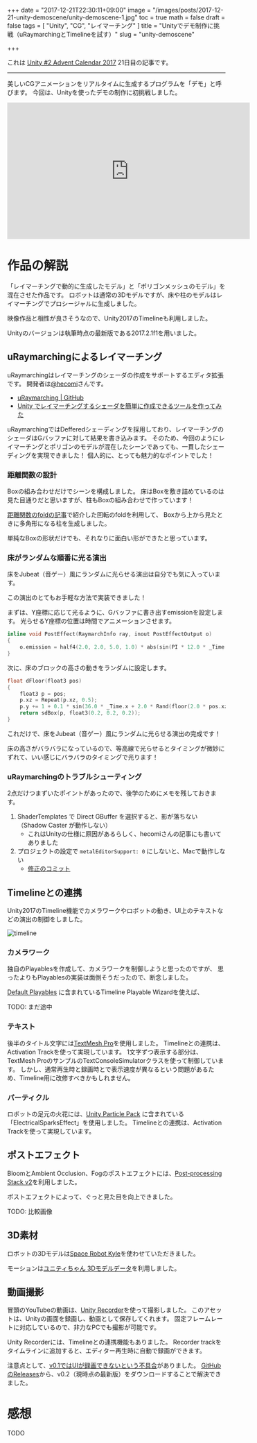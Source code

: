 +++
date = "2017-12-21T22:30:11+09:00"
image = "/images/posts/2017-12-21-unity-demoscene/unity-demoscene-1.jpg"
toc = true
math = false
draft = false
tags = [
"Unity",
"CG",
"レイマーチング"
]
title = "Unityでデモ制作に挑戦（uRaymarchingとTimelineを試す）"
slug = "unity-demoscene"

+++

これは [Unity #2 Advent Calendar 2017](https://qiita.com/advent-calendar/2017/unity2) 21日目の記事です。

----

美しいCGアニメーションをリアルタイムに生成するプログラムを「デモ」と呼びます。
今回は、Unityを使ったデモの制作に初挑戦しました。

<iframe width="560" height="315" src="https://www.youtube.com/embed/jU_0bFDOnR4" frameborder="0" gesture="media" allow="encrypted-media" allowfullscreen></iframe>

# 作品の解説

「レイマーチングで動的に生成したモデル」と「ポリゴンメッシュのモデル」を混在させた作品です。
ロボットは通常の3Dモデルですが、床や柱のモデルはレイマーチングでプロシージャルに生成しました。

<!--
暗闇の中で発光を綺麗かつカッコよく見えるようにBloomのポストエフェクトを盛りました。
-->

映像作品と相性が良さそうなので、Unity2017のTimelineも利用しました。

<!--
今回は試作という意味から、色々なアセットを試してみました。
uRaymarchingを除いて、すべてUnity Technologiesの公式アセットです。
-->

Unityのバージョンは執筆時点の最新版である2017.2.1f1を用いました。

## uRaymarchingによるレイマーチング

uRaymarchingはレイマーチングのシェーダの作成をサポートするエディタ拡張です。
開発者は[@hecomi](https://twitter.com/hecomi)さんです。

- [uRaymarching | GitHub](https://github.com/hecomi/uRaymarching)
- [Unity でレイマーチングするシェーダを簡単に作成できるツールを作ってみた](http://tips.hecomi.com/entry/2016/10/11/225541)

uRaymarchingではDefferedシェーディングを採用しており、レイマーチングのシェーダはGバッファに対して結果を書き込みます。
そのため、今回のようにレイマーチングとポリゴンのモデルが混在したシーンであっても、一貫したシェーディングを実現できました！
個人的に、とっても魅力的なポイントでした！

### 距離関数の設計

Boxの組み合わせだけでシーンを構成しました。
床はBoxを敷き詰めているのは見た目通りだと思いますが、柱もBoxの組み合わせで作っています！

[距離関数のfoldの記事](https://gam0022.net/blog/2017/03/02/raymarching-fold/)で紹介した回転のfoldを利用して、
Boxから上から見たときに多角形になる柱を生成しました。

単純なBoxの形状だけでも、それなりに面白い形ができたと思っています。

### 床がランダムな順番に光る演出

床をJubeat（音ゲー）風にランダムに光らせる演出は自分でも気に入っています。

この演出のとてもお手軽な方法で実装できました！

まずは、Y座標に応じて光るように、Gバッファに書き出すemissionを設定します。
光らせるY座標の位置は時間でアニメーションさせます。

```cpp
inline void PostEffect(RaymarchInfo ray, inout PostEffectOutput o)
{
    o.emission = half4(2.0, 2.0, 5.0, 1.0) * abs(sin(PI * 12.0 * _Time.x)) * step(frac(ray.endPos.y - 4.0 * _Time.x), 0.02);
}
```

次に、床のブロックの高さの動きをランダムに設定します。

```cpp
float dFloor(float3 pos)
{
    float3 p = pos;
    p.xz = Repeat(p.xz, 0.5);
    p.y += 1 + 0.1 * sin(36.0 * _Time.x + 2.0 * Rand(floor(2.0 * pos.xz)));
    return sdBox(p, float3(0.2, 0.2, 0.2));
}
```

これだけで、床をJubeat（音ゲー）風にランダムに光らせる演出の完成です！

床の高さがバラバラになっているので、等高線で光らせるとタイミングが微妙にずれて、いい感じにバラバラのタイミングで光ります！

### uRaymarchingのトラブルシューティング

2点だけつまずいたポイントがあったので、後学のためにメモを残しておきます。

1. ShaderTemplates で Direct GBuffer を選択すると、影が落ちない（Shadow Caster が動作しない）
    - これはUnityの仕様に原因があるらしく、hecomiさんの記事にも書いてありました
2. プロジェクトの設定で `metalEditorSupport: 0` にしないと、Macで動作しない
    - [修正のコミット](https://github.com/gam0022/unity-demoscene/commit/47f19613bbc032bef1b8b35b9b972f3f9983debc)

## Timelineとの連携

Unity2017のTimeline機能でカメラワークやロボットの動き、UI上のテキストなどの演出の制御をしました。

![timeline](/images/posts/2017-12-21-unity-demoscene/timeline.jpg)

### カメラワーク

独自のPlayablesを作成して、カメラワークを制御しようと思ったのですが、
思ったよりもPlayablesの実装は面倒そうだったので、断念しました。

[Default Playables](https://www.assetstore.unity3d.com/jp/#!/content/95266)
に含まれているTimeline Playable Wizardを使えば、

TODO: まだ途中

### テキスト

後半のタイトル文字には[TextMesh Pro](https://www.assetstore.unity3d.com/jp/#!/content/84126)を使用しました。
Timelineとの連携は、Activation Trackを使って実現しています。
1文字ずつ表示する部分は、TextMesh ProのサンプルのTextConsoleSimulatorクラスを使って制御しています。
しかし、通常再生時と録画時とで表示速度が異なるという問題があるため、Timeline用に改修すべきかもしれません。

### パーティクル

ロボットの足元の火花には、[Unity Particle Pack](https://www.assetstore.unity3d.com/jp/#!/content/73777)
に含まれている「ElectricalSparksEffect」を使用しました。
Timelineとの連携は、Activation Trackを使って実現しています。

## ポストエフェクト

BloomとAmbient Occlusion、Fogのポストエフェクトには、[Post-processing Stack v2](https://github.com/Unity-Technologies/PostProcessing)を利用しました。

ポストエフェクトによって、ぐっと見た目を向上できました。

TODO: 比較画像

## 3D素材

ロボットの3Dモデルは[Space Robot Kyle](https://www.assetstore.unity3d.com/jp/#!/content/4696)を使わせていただきました。

モーションは[ユニティちゃん 3Dモデルデータ](http://unity-chan.com/download/releaseNote.php?id=UnityChan)を利用しました。

## 動画撮影

冒頭のYouTubeの動画は、[Unity Recorder](https://github.com/Unity-Technologies/GenericFrameRecorder)を使って撮影しました。
このアセットは、Unityの画面を録画し、動画として保存してくれます。
固定フレームレートに対応しているので、非力なPCでも撮影が可能です。

Unity Recorderには、Timelineとの連携機能もありました。
Recorder trackをタイムラインに追加すると、エディター再生時に自動で録画ができます。

注意点として、[v0.1ではUIが録画できないという不具合](https://github.com/Unity-Technologies/GenericFrameRecorder/issues/11)がありました。
[GitHubのReleases](https://github.com/Unity-Technologies/GenericFrameRecorder/releases)から、v0.2（現時点の最新版）をダウンロードすることで解決できました。


# 感想

TODO
